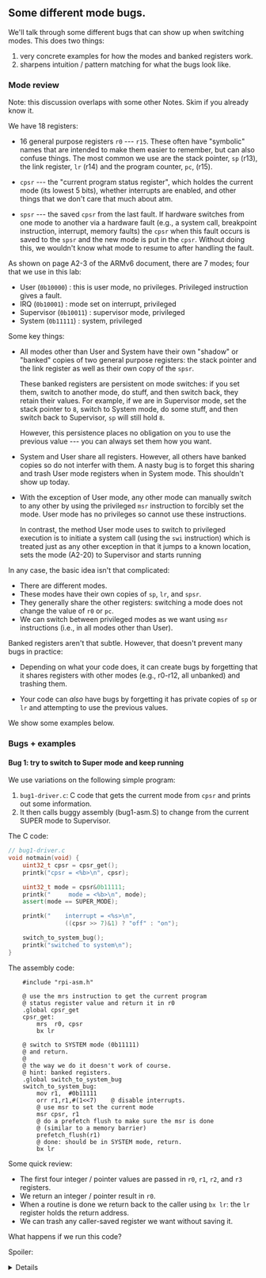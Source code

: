 ## Some different mode bugs.

We'll talk through some different bugs that can show up when switching
modes.  This does two things:
  1. very concrete examples for how the modes and banked registers work.
  2. sharpens intuition / pattern matching for what the bugs look like.

### Mode review

Note:  this discussion overlaps with some other Notes.   Skim if you
already know it.

We have 18 registers:
  - 16 general purpose registers `r0` --- `r15`.  These often have
    "symbolic" names that are intended to make them easier to remember,
    but can also confuse things.   The most common we use are the 
    stack pointer, `sp` (r13), the link register, `lr` (r14) and 
    the program counter, `pc`, (r15).

  - `cpsr` --- the "current program status register", which holdes
    the current mode (its lowest 5 bits), whether interrupts are enabled,
    and other things that we don't care that much about atm.

  - `spsr` --- the saved `cpsr` from the last fault.  If hardware switches
    from one mode to another via a hardware fault (e.g., a system call,
    breakpoint instruction, interrupt, memory faults) the `cpsr` when
    this fault occurs is saved to the `spsr` and the new mode is put
    in the `cpsr`.  Without doing this, we wouldn't know what mode to
    resume to after handling the fault.

As shown on page A2-3 of the ARMv6 document,  there are 7 modes; four
that we use in this lab:

 - User (`0b10000`) : this is user mode, no privileges.  Privileged
   instruction gives a fault.
 - IRQ (`0b10001`) : mode set on interrupt, privileged
 - Supervisor (`0b10011`) : supervisor mode, privileged
 - System (`0b11111`) : system, privileged

Some key things:

 - All modes other than User and System have their own "shadow" or
   "banked" copies of two general purpose registers: the stack pointer
   and the link register as well as their own copy of the `spsr`.

   These banked registers are persistent on mode switches: if you set
   them, switch to another mode, do stuff, and then switch back, they
   retain their values.  For example, if we are in Supervisor mode,
   set the stack pointer to `8`, switch to System mode, do some stuff,
   and then switch back to Supervisor, `sp` will still hold `8`.

   However, this persistence places no obligation on you to use the
   previous value --- you can always set them how you want.

 - System and User share all registers.  However, all others have banked
   copies so do not interfer with them.  A nasty bug is to forget this
   sharing and trash User mode registers when in System mode.  This shouldn't
   show up today.

 - With the exception of User mode, any other mode can manually switch
   to any other by using the privileged `msr` instruction to forcibly
   set the mode.  User mode has no privileges so cannot use these
   instructions.

   In contrast, the method User mode uses to switch to privileged
   execution is to initiate a system call (using the `swi` instruction)
   which is treated just as any other exception in that it jumps to a
   known location, sets the mode (A2-20) to Supervisor and starts running

In any case, the basic idea isn't that complicated:

  - There are different modes.  
  - These modes have their own copies of `sp`, `lr`, and `spsr`.  
  - They generally share the other registers: switching a mode 
    does not change the value of `r0` or `pc`.  
  - We can switch between privileged modes as we want using `msr` 
    instructions (i.e., in all modes other than User).

Banked registers aren't that subtle.  However,  that doesn't prevent
many bugs in practice:

  - Depending on what your code does, it can create bugs by
    forgetting that it shares registers with other modes (e.g.,
    r0-r12, all unbanked) and trashing them.

  - Your code can *also* have bugs by forgetting it has
    private copies of `sp` or `lr` and attempting to use the previous
    values.

We show some examples below.

### Bugs + examples

#### Bug 1: try to switch to Super mode and keep running

We use variations on the following simple program:
  1. `bug1-driver.c`: C code that gets the current mode from `cpsr`
     and prints out some information.
  2. It then calls buggy assembly (bug1-asm.S)
     to change from the current SUPER
     mode to Supervisor.


The C code:
```cpp
// bug1-driver.c
void notmain(void) {
    uint32_t cpsr = cpsr_get();
    printk("cpsr = <%b>\n", cpsr);

    uint32_t mode = cpsr&0b11111;
    printk("     mode = <%b>\n", mode);
    assert(mode == SUPER_MODE);

    printk("    interrupt = <%s>\n",
                ((cpsr >> 7)&1) ? "off" : "on");

    switch_to_system_bug();
    printk("switched to system\n");
}

```

The assembly code:

        #include "rpi-asm.h"
        
        @ use the mrs instruction to get the current program
        @ status register value and return it in r0 
        .global cpsr_get
        cpsr_get:
            mrs  r0, cpsr
            bx lr

        @ switch to SYSTEM mode (0b11111)
        @ and return. 
        @
        @ the way we do it doesn't work of course.
        @ hint: banked registers. 
        .global switch_to_system_bug
        switch_to_system_bug:
            mov r1,  #0b11111
            orr r1,r1,#(1<<7)    @ disable interrupts.
            @ use msr to set the current mode
            msr cpsr, r1
            @ do a prefetch flush to make sure the msr is done
            @ (similar to a memory barrier)
            prefetch_flush(r1)
            @ done: should be in SYSTEM mode, return.
            bx lr


Some quick review:
  - The first four integer / pointer values are passed in `r0`, `r1`,
     `r2`, and `r3` registers.
  - We return an integer / pointer result in `r0`.
  - When a routine is done we return back to the caller using `bx lr`:
    the `lr` register holds the return address.
  - We can trash any caller-saved register we want without saving it.


What happens if we run this code?

Spoiler:
<details>This is a detail  <details>

#### Bug 2: try to switch to Super mode and keep running
#### Bug 3: try to switch to Super mode and keep running
#### Bug 4: try to switch to Super mode and keep running





#### Bug 1: ansser
Now, when we run: what happens?
